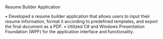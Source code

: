 Resume Builder Application 

•	Developed a resume builder application that allows users to input their resume information, format it according to predefined templates, and export the final document as a PDF.
•	Utilized C# and Windows Presentation Foundation (WPF) for the application interface and functionality.
